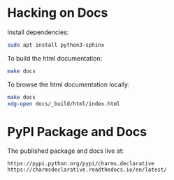 # Hacking on Docs

Install dependencies:

```bash
sudo apt install python3-sphinx
```

To build the html documentation:

```bash
make docs
```

To browse the html documentation locally:

```bash
make docs
xdg-open docs/_build/html/index.html
```


# PyPI Package and Docs

The published package and docs live at:

    https://pypi.python.org/pypi/charms.declarative
    https://charmsdeclarative.readthedocs.io/en/latest/
